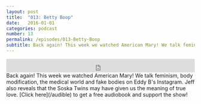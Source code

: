 ```yaml
---
layout: post
title:  "013: Betty Boop"
date:   2016-01-01
categories: podcast
number: 13
permalink: /episodes/013-Betty-Boop
subtitle: Back again! This week we watched American Mary! We talk feminism, body modification, the medical world and fake bodies on Eddy B's Instagram. Jeff also reveals that the Soska Twins may have given us the meaning of true love. <a href="/audible">Click here</a> to get a free audiobook and support the show!
---
```


<iframe frameborder='0' height='36px' scrolling='no' seamless src='https://simplecast.fm/e/23906?style=dark' width='100%'></iframe>

<br>
<span class="episode_text">
Back again! This week we watched American Mary! We talk feminism, body modification, the medical world and fake bodies on Eddy B's Instagram. Jeff also reveals that the Soska Twins may have given us the meaning of true love. [Click here](/audible) to get a free audiobook and support the show!
</span>
<br><br>